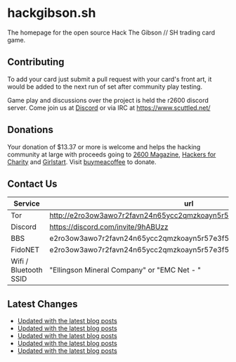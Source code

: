 # hackgibson.sh
The homepage for the open source Hack The Gibson // SH trading card game.


## Contributing

To add your card just submit a pull request with your card's front art, it would be added to the next run of set after community play testing.

Game play and discussions over the project is held the r2600 discord server. Come join us at [Discord](https://discord.com/invite/9hABUzz) or via IRC at https://www.scuttled.net/


## Donations

Your donation of $13.37 or more is welcome and helps the hacking community at large with proceeds going to [2600 Magazine](https://2600.com/), [Hackers for Charity](https://hackersforcharity.org) and [Girlstart](https://girlstart.org).  Visit [buymeacoffee](https://www.buymeacoffee.com/hackgibson.sh) to donate.


## Contact Us

Service | url
-|-
Tor | http://e2ro3ow3awo7r2favn24n65ycc2qmzkoayn5r57e3f56nvjwdcgg32ad.onion
Discord | https://discord.com/invite/9hABUzz
BBS | e2ro3ow3awo7r2favn24n65ycc2qmzkoayn5r57e3f56nvjwdcgg32ad.onion:23
FidoNET | e2ro3ow3awo7r2favn24n65ycc2qmzkoayn5r57e3f56nvjwdcgg32ad.onion:24554
Wifi / Bluetooth SSID | "Ellingson Mineral Company" or "EMC Net - <fidonet address>"

## Latest Changes
<!-- BLOG-POST-LIST:START -->
- [Updated with the latest blog posts](https://github.com/DFW2600/hackgibson.sh/commit/ebe3af3aae6312c4dda25afaf2ca140718bb1b51)
- [Updated with the latest blog posts](https://github.com/DFW2600/hackgibson.sh/commit/eb4b228545b3ff09ea08ad84acd774a1d764a500)
- [Updated with the latest blog posts](https://github.com/DFW2600/hackgibson.sh/commit/38effc8ad08e83725102a033f9e06e8d3890987f)
- [Updated with the latest blog posts](https://github.com/DFW2600/hackgibson.sh/commit/42b50f05ac0fe23114eee637af1c351843c3abc1)
- [Updated with the latest blog posts](https://github.com/DFW2600/hackgibson.sh/commit/a8fcd9b6375fa4d17420b495f0d02655ec0f8b29)
<!-- BLOG-POST-LIST:END -->
